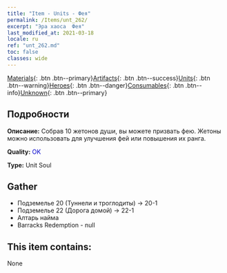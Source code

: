 ```yaml
---
title: "Item - Units - Фея"
permalink: /Items/unt_262/
excerpt: "Эра хаоса  Фея"
last_modified_at: 2021-03-18
locale: ru
ref: "unt_262.md"
toc: false
classes: wide
---
```

 [Materials](/ru/Items/){: .btn .btn--primary}[Artifacts](/ru/Items/Artifacts/){: .btn .btn--success}[Units](/ru/Items/Units/){: .btn .btn--warning}[Heroes](/ru/Items/Heroes/){: .btn .btn--danger}[Consumables](/ru/Items/Consumables/){: .btn .btn--info}[Unknown](/ru/Items/Unknown/){: .btn .btn--primary}

## Подробности
 **Описание:** Собрав 10 жетонов души, вы можете призвать фею. Жетоны можно использовать для улучшения фей или повышения их ранга.

 **Quality:** <span style="color: #0000CD">OK</span>

 **Type:** Unit Soul

## Gather

*    Подземелье 20 (Туннели и троглодиты) -> 20-1 
*    Подземелье 22 (Дорога домой) -> 22-1 
*    Алтарь найма 
*    Barracks Redemption - null 

## This item contains:

  None

